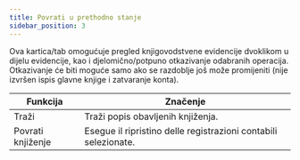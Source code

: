 ```yaml
---
title: Povrati u prethodno stanje 
sidebar_position: 3
---
```


Ova kartica/tab omogućuje pregled knjigovodstvene evidencije dvoklikom u dijelu evidencije, kao i djelomično/potpuno otkazivanje odabranih operacija. Otkazivanje će biti moguće samo ako se razdoblje još može promijeniti (nije izvršen ispis glavne knjige i zatvaranje konta).

| Funkcija | Značenje |
| --- | --- |
| Traži | Traži popis obavljenih knjiženja. |
| Povrati knjiženje | Esegue il ripristino delle registrazioni contabili selezionate. |







